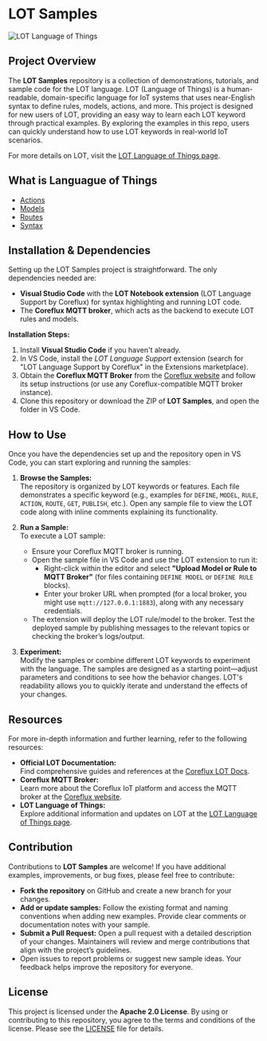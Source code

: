# LOT Samples

![LOT Language of Things](https://cdn.prod.website-files.com/67444bdb9c312e239038aa41/678a888460016fcf4a0f13b7_Group%209133.webp)

## Project Overview
The **LOT Samples** repository is a collection of demonstrations, tutorials, and sample code for the LOT language. LOT (Language of Things) is a human-readable, domain-specific language for IoT systems that uses near-English syntax to define rules, models, actions, and more. This project is designed for new users of LOT, providing an easy way to learn each LOT keyword through practical examples. By exploring the examples in this repo, users can quickly understand how to use LOT keywords in real-world IoT scenarios.

For more details on LOT, visit the [LOT Language of Things page](https://www.coreflux.org/lot-language-of-things).


## What is Languague of Things
- [Actions](Actions/DEFINE%20ACTION.md)
- [Models](Models/DEFINE%20MODEL.md)
- [Routes](Routes/DEFINE%20ROUTE.md)
- [Syntax](Syntax/LOT%20Syntax.md)

## Installation & Dependencies
Setting up the LOT Samples project is straightforward. The only dependencies needed are:
- **Visual Studio Code** with the **LOT Notebook extension** (LOT Language Support by Coreflux) for syntax highlighting and running LOT code.
- The **Coreflux MQTT broker**, which acts as the backend to execute LOT rules and models.

**Installation Steps:**
1. Install **Visual Studio Code** if you haven't already.
2. In VS Code, install the *LOT Language Support* extension (search for "LOT Language Support by Coreflux" in the Extensions marketplace).
3. Obtain the **Coreflux MQTT Broker** from the [Coreflux website](https://coreflux.org) and follow its setup instructions (or use any Coreflux-compatible MQTT broker instance).
4. Clone this repository or download the ZIP of **LOT Samples**, and open the folder in VS Code.

## How to Use
Once you have the dependencies set up and the repository open in VS Code, you can start exploring and running the samples:

1. **Browse the Samples:**  
   The repository is organized by LOT keywords or features. Each file demonstrates a specific keyword (e.g., examples for `DEFINE`, `MODEL`, `RULE`, `ACTION`, `ROUTE`, `GET`, `PUBLISH`, etc.). Open any sample file to view the LOT code along with inline comments explaining its functionality.

2. **Run a Sample:**  
   To execute a LOT sample:
   - Ensure your Coreflux MQTT broker is running.
   - Open the sample file in VS Code and use the LOT extension to run it:
     - Right-click within the editor and select **"Upload Model or Rule to MQTT Broker"** (for files containing `DEFINE MODEL` or `DEFINE RULE` blocks).
     - Enter your broker URL when prompted (for a local broker, you might use `mqtt://127.0.0.1:1883`), along with any necessary credentials.
   - The extension will deploy the LOT rule/model to the broker. Test the deployed sample by publishing messages to the relevant topics or checking the broker’s logs/output.

3. **Experiment:**  
   Modify the samples or combine different LOT keywords to experiment with the language. The samples are designed as a starting point—adjust parameters and conditions to see how the behavior changes. LOT's readability allows you to quickly iterate and understand the effects of your changes.

## Resources
For more in-depth information and further learning, refer to the following resources:
- **Official LOT Documentation:**  
  Find comprehensive guides and references at the [Coreflux LOT Docs](https://docs.coreflux.org/LOT/).
- **Coreflux MQTT Broker:**  
  Learn more about the Coreflux IoT platform and access the MQTT broker at the [Coreflux website](https://coreflux.org).
- **LOT Language of Things:**  
  Explore additional information and updates on LOT at the [LOT Language of Things page](https://www.coreflux.org/lot-language-of-things).

## Contribution
Contributions to **LOT Samples** are welcome! If you have additional examples, improvements, or bug fixes, please feel free to contribute:
- **Fork the repository** on GitHub and create a new branch for your changes.
- **Add or update samples:** Follow the existing format and naming conventions when adding new examples. Provide clear comments or documentation notes with your sample.
- **Submit a Pull Request:** Open a pull request with a detailed description of your changes. Maintainers will review and merge contributions that align with the project’s guidelines.
- Open issues to report problems or suggest new sample ideas. Your feedback helps improve the repository for everyone.

## License
This project is licensed under the **Apache 2.0 License**. By using or contributing to this repository, you agree to the terms and conditions of the license. Please see the [LICENSE](LICENSE) file for details.

